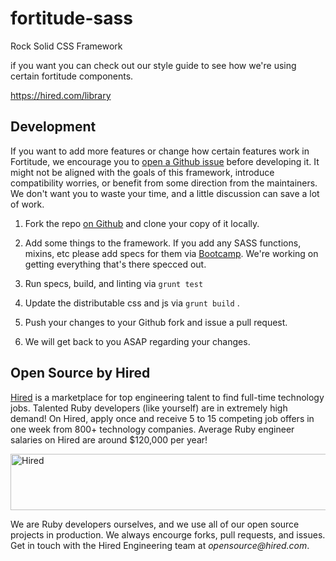fortitude-sass
==============

Rock Solid CSS Framework

if you want you can check out our style guide to see how we're using certain fortitude components.

https://hired.com/library

## Development

If you want to add more features or change how certain features work in Fortitude, we encourage you to [open a Github issue](https://github.com/fortitude/fortitude-sass/issues) before developing it. It might not be aligned with the goals of this framework, introduce compatibility worries, or benefit from some direction from the maintainers. We don't want you to waste your time, and a little discussion can save a lot of work.

1. Fork the repo [on Github](https://github.com/fortitude/fortitude-sass) and clone your copy of it locally.

2. Add some things to the framework. If you add any SASS functions, mixins, etc please add specs for them via [Bootcamp](https://github.com/thejameskyle/bootcamp/wiki/Introduction). We're working on getting everything that's there specced out.

3. Run specs, build, and linting via `grunt test`

4. Update the distributable css and js via `grunt build` .

5. Push your changes to your Github fork and issue a pull request.

6. We will get back to you ASAP regarding your changes.


## Open Source by Hired

[Hired](https://hired.com/?utm_source=opensource&utm_medium=fortitude&utm_campaign=readme) is a marketplace for top engineering talent to find full-time technology jobs. Talented Ruby developers (like yourself) are in extremely high demand! On Hired, apply once and receive 5 to 15 competing job offers in one week from 800+ technology companies. Average Ruby engineer salaries on Hired are around $120,000 per year!

<a href="https://hired.com/?utm_source=opensource&utm_medium=fortitude&utm_campaign=readme-banner" target="_blank">
<img src="https://dmrxx81gnj0ct.cloudfront.net/public/hired-banner-light-1-728x90.png" alt="Hired" width="728" height="90" align="center"/>
</a>

We are Ruby developers ourselves, and we use all of our open source projects in production. We always encourge forks, pull requests, and issues. Get in touch with the Hired Engineering team at _opensource@hired.com_.
